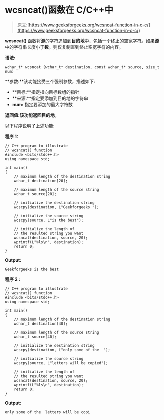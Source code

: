 # wcsncat()函数在 C/C++中

> 原文:[https://www.geeksforgeeks.org/wcsncat-function-in-c-c/](https://www.geeksforgeeks.org/wcsncat-function-in-c-c/)

**wcsncat()** 函数将**源**的字符追加到**目的地**中，包括一个终止的空宽字符。如果**源**中的字符串长度小于**数**。则仅复制直到终止空宽字符的内容。

**语法:**

```
wchar_t* wcsncat (wchar_t* destination, const wchar_t* source, size_t num)
```

**参数:**该功能接受三个强制参数，描述如下:

*   **目标:**指定指向目标数组的指针
*   **来源:**指定要添加到目的地的字符串
*   **num:** 指定要添加的最大字符数

**返回值:**该功能返回**目的地**。

以下程序说明了上述功能:

**程序 1:**

```
// C++ program to illustrate
// wcsncat() function
#include <bits/stdc++.h>
using namespace std;

int main()
{
    // maximum length of the destination string
    wchar_t destination[20];

    // maximum length of the source string
    wchar_t source[20];

    // initialize the destination string
    wcscpy(destination, L"Geekforgeeks ");

    // initialize the source string
    wcscpy(source, L"is the best");

    // initialize the length of
    // the resulted string you want
    wcsncat(destination, source, 20);
    wprintf(L"%ls\n", destination);
    return 0;
}
```

**Output:**

```
Geekforgeeks is the best

```

**程序 2 :**

```
// C++ program to illustrate
// wcsncat() function
#include <bits/stdc++.h>
using namespace std;

int main()
{
    // maximum length of the destination string
    wchar_t destination[40];

    // maximum length of the source string
    wchar_t source[40];

    // initialize the destination string
    wcscpy(destination, L"only some of the  ");

    // initialize the source string
    wcscpy(source, L"letters will be copied");

    // initialize the length of
    // the resulted string you want
    wcsncat(destination, source, 20);
    wprintf(L"%ls\n", destination);
    return 0;
}
```

**Output:**

```
only some of the  letters will be copi

```